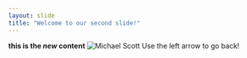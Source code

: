 ```yaml
---
layout: slide
title: "Welcome to our second slide!"
---
```

**this is the *new* content** ![Michael Scott](https://www.koimoi.com/wp-content/new-galleries/2020/12/the-office-leaves-netflix-in-a-month-fans-go-crazy-with-the-memes-001.jpg)
Use the left arrow to go back!
